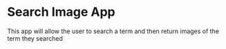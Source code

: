 # Search Image App

This app will allow the user to search a term and then return images of the term they searched
